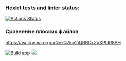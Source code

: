 ### Hexlet tests and linter status:
[![Actions Status](https://github.com/kiriIIV/java-project-71/actions/workflows/hexlet-check.yml/badge.svg)](https://github.com/kiriIIV/java-project-71/actions)

### Сравнение плоских файлов
https://asciinema.org/a/QreQ7kiv2iQBBCx2uXPtdR8SH

[![Build app](https://github.com/kiriIIV/java-project-71/actions/workflows/build.yml/badge.svg)](https://github.com/kiriIIV/java-project-71/actions/workflows/build.yml)
<a href="https://codeclimate.com/github/kiriIIV/java-project-71/maintainability"><img src="https://api.codeclimate.com/v1/badges/ed9f13feb75ad22877c1/maintainability" /></a>

